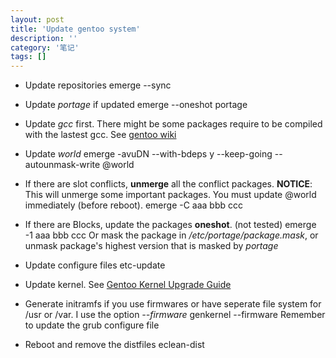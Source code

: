 ```yaml
---
layout: post
title: 'Update gentoo system'
description: ''
category: '笔记'
tags: []
---
```


- Update repositories
    emerge --sync

- Update *portage* if updated
    emerge --oneshot portage

- Update *gcc* first. There might be some packages require to be compiled with the lastest gcc. See [gentoo wiki](http://wiki.gentoo.org/wiki/Upgrading_GCC)

- Update *world*
    emerge -avuDN --with-bdeps y --keep-going --autounmask-write @world 

 + If there are slot conflicts, **unmerge** all the conflict packages.
**NOTICE**: This will unmerge some important packages. You must update @world immediately (before reboot).
    emerge -C aaa bbb ccc

 + If there are Blocks, update the packages **oneshot**. (not tested)
    emerge -1 aaa bbb ccc
Or mask the package in */etc/portage/package.mask*, or unmask package's highest version that is masked by *portage*
 
- Update configure files
    etc-update

- Update kernel. See [Gentoo Kernel Upgrade Guide](https://negativesum.net/tech/linux/gentoo/kernel)

- Generate initramfs if you use firmwares or have seperate file system for /usr or /var. I use the option *--firmware*
    genkernel --firmware
  Remember to update the grub configure file

- Reboot and remove the distfiles
    eclean-dist



